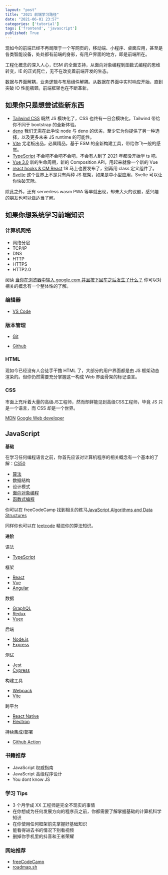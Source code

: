 ```yaml
---
layout: "post"
title: "2021 前端学习路径"
date: "2021-06-01 23:57"
categories: ['tutorial']
tags: ['frontend', 'javascript']
published: True
---
```


现如今的前端已经不再局限于一个写网页的，移动端、小程序、桌面应用，甚至是各类智能设备，处处都有前端的身影，有用户界面的地方，即是前端所在。

工程化概念的深入人心，ESM 的全面支持，从面向对象编程到函数式编程的思维转变，IE 的正式死亡，无不在改变着前端开发的生态。

数据与界面解耦，业务逻辑与布局组件解耦。从数据在界面中实时响应开始，直到突破 IO 性能瓶颈。前端框架也在不断革新。

<!--more-->

## 如果你只是想尝试些新东西

* [Tailwind CSS](https://tailwindcss.com/) 既然 JS 模块化了，CSS 也终有一日会模块化，Tailwind 带给你不同于 bootstrap 的全新体验。
* [deno](https://deno.land/) 我们无需在此争论 node 与 deno 的优劣，至少它为你提供了另一种选择，以及更多未来 JS runtime 的可能性。 
* [Vite](https://vitejs.dev/) 尤老板出品，必属精品，基于 ESM 的全新构建工具，带给你飞一般的感觉。
* [TypeScript](https://www.typescriptlang.org/) 不会吧不会吧不会吧，不会有人到了 2021 年都没开始学 ts 吧。
* [Vue 3.0](https://v3.vuejs.org/) 新的生命周期，新的 Composition API，用起来就像一个新的 Vue
* [react hooks & CM React](https://zh-hans.reactjs.org/docs/concurrent-mode-intro.html) 18 马上也要发布了，别再用 class 定义组件了。
* [Svelte](https://svelte.dev/) 这个世界上不是只有两种 JS 框架，如果是中小型应用，Svelte 可以让你快破天际。

除此之外，还有 serverless wasm PWA 等早就出现，却未大火的议题，感兴趣的朋友也可以做适当了解。

## 如果你想系统学习前端知识

### 计算机网络

* 网络分层
* TCP/IP
* DNS
* HTTP
* HTTPS
* HTTP2.0

阅读 [当你在浏览器中输入 google.com 并且按下回车之后发生了什么？](https://github.com/skyline75489/what-happens-when-zh_CN) 你可以对相关的概念有一个整体性的了解。

### 编辑器

* [VS Code](https://code.visualstudio.com/)

### 版本管理

* [Git](https://git-scm.com/)

* [Github](https://github.com/)

### HTML

现如今已经没有人会徒手干撸 HTML 了，大部分的用户界面都是由 JS 框架动态渲染的。但你仍然需要充分掌握这一构成 Web 界面骨架的标记语言。

### CSS

市面上充斥着大量的高级JS工程师，然而却鲜能见到高级CSS工程师，毕竟 JS 只是一个语言，而 CSS 却是一个世界。

[MDN](https://developer.mozilla.org/zh-CN/docs/Learn)
[Google Web developer](https://web.dev/learn/)


## JavaScript

**基础**

在学习任何编程语言之前，你首先应该对计算机程序的相关概念有一个基本的了解：[CS50](https://open.163.com/newview/movie/courseintro%3Fnewurl%3D%252Fspecial%252Fopencourse%252Fcs50.html)

* [算法](https://github.com/trekhleb/javascript-algorithms/blob/master/README.zh-CN.md)
* 数据结构
* 设计模式
* [面向对象编程](https://developer.mozilla.org/zh-CN/docs/Learn/JavaScript/Objects)
* [函数式编程](https://github.com/shfshanyue/fp-jargon-zh)

你可以在 freeCodeCamp 找到相关的练习[JavaScript Algorithms and Data Structures](https://www.freecodecamp.org/learn/javascript-algorithms-and-data-structures/)

同样你也可以在 [leetcode](https://leetcode-cn.com/problemset/all/) 精进你的算法知识。

**进阶**

语法

* [TypeScript](https://www.typescriptlang.org/)

框架

* [React](https://reactjs.org/)
* [Vue](https://v3.vuejs.org/)
* [Angular](https://angular.io/)

数据

* [GraphQL](https://graphql.org/)
* [Redux](https://redux.js.org/)
* [Vuex](https://vuex.vuejs.org/zh/)

后端

* [Node.js](https://nodejs.org/zh-cn/)
* [Express](https://expressjs.com/zh-cn/)

测试

* [Jest](https://jestjs.io/zh-Hans/)
* [Cypress](https://www.cypress.io/)

构建工具

* [Webpack](https://webpack.js.org/)
* [Vite](https://vitejs.dev/)

跨平台

* [React Native](https://reactnative.dev/)
* [Electron](https://www.electronjs.org/)

持续集成/部署

* [Github Action](https://docs.github.com/cn/actions)


### 书籍推荐

* JavaScript 权威指南
* JavaScript 高级程序设计
* You dont know JS


### 学习 Tips

* 3 个月学成 XX 工程师是完全不现实的事情
* 在你想成为任何发展方向的程序员之前，你都需要了解掌握基础的计算机科学知识
* 在你使用任何框架前先掌握好基础知识
* 能看得进去书的情况下别看视频
* 删掉你手机里的抖音和王者荣耀


### 网站推荐

* [freeCodeCamp](https://www.freecodecamp.org/)
* [roadmap.sh](https://roadmap.sh/)

